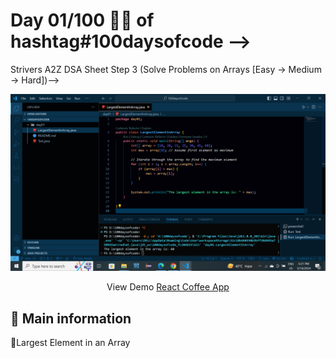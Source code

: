 # Day 01/100 🚀✅ of hashtag#100daysofcode -->
Strivers A2Z DSA Sheet Step 3 (Solve Problems on Arrays [Easy -> Medium -> Hard])-->

![cover](/day01/LargestElementInArray.png)

<center> View Demo <a href="" target="_blank">React Coffee App</a> </center>

## 🦉 Main information

📌Largest Element in an Array



